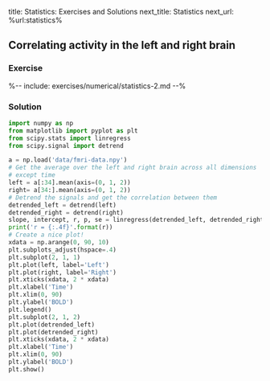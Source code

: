 title: Statistics: Exercises and Solutions
next_title: Statistics
next_url: %url:statistics%

## Correlating activity in the left and right brain


### Exercise

%-- include: exercises/numerical/statistics-2.md --%


### Solution

```python
import numpy as np
from matplotlib import pyplot as plt
from scipy.stats import linregress
from scipy.signal import detrend

a = np.load('data/fmri-data.npy')
# Get the average over the left and right brain across all dimensions
# except time
left = a[:34].mean(axis=(0, 1, 2))
right= a[34:].mean(axis=(0, 1, 2))
# Detrend the signals and get the correlation between them
detrended_left = detrend(left)
detrended_right = detrend(right)
slope, intercept, r, p, se = linregress(detrended_left, detrended_right)
print('r = {:.4f}'.format(r))
# Create a nice plot!
xdata = np.arange(0, 90, 10)
plt.subplots_adjust(hspace=.4)
plt.subplot(2, 1, 1)
plt.plot(left, label='Left')
plt.plot(right, label='Right')
plt.xticks(xdata, 2 * xdata)
plt.xlabel('Time')
plt.xlim(0, 90)
plt.ylabel('BOLD')
plt.legend()
plt.subplot(2, 1, 2)
plt.plot(detrended_left)
plt.plot(detrended_right)
plt.xticks(xdata, 2 * xdata)
plt.xlabel('Time')
plt.xlim(0, 90)
plt.ylabel('BOLD')
plt.show()
```
